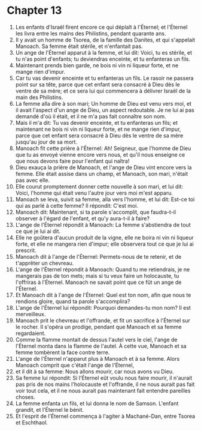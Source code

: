 # Chapter 13

1. Les enfants d'Israël firent encore ce qui déplaît à l'Éternel; et l'Éternel les livra entre les mains des Philistins, pendant quarante ans.
2. Il y avait un homme de Tsorea, de la famille des Danites, et qui s'appelait Manoach. Sa femme était stérile, et n'enfantait pas.
3. Un ange de l'Éternel apparut à la femme, et lui dit: Voici, tu es stérile, et tu n'as point d'enfants; tu deviendras enceinte, et tu enfanteras un fils.
4. Maintenant prends bien garde, ne bois ni vin ni liqueur forte, et ne mange rien d'impur.
5. Car tu vas devenir enceinte et tu enfanteras un fils. Le rasoir ne passera point sur sa tête, parce que cet enfant sera consacré à Dieu dès le ventre de sa mère; et ce sera lui qui commencera à délivrer Israël de la main des Philistins.
6. La femme alla dire à son mari; Un homme de Dieu est venu vers moi, et il avait l'aspect d'un ange de Dieu, un aspect redoutable. Je ne lui ai pas demandé d'où il était, et il ne m'a pas fait connaître son nom.
7. Mais il m'a dit: Tu vas devenir enceinte, et tu enfanteras un fils; et maintenant ne bois ni vin ni liqueur forte, et ne mange rien d'impur, parce que cet enfant sera consacré à Dieu dès le ventre de sa mère jusqu'au jour de sa mort.
8. Manoach fit cette prière à l'Éternel: Ah! Seigneur, que l'homme de Dieu que tu as envoyé vienne encore vers nous, et qu'il nous enseigne ce que nous devons faire pour l'enfant qui naîtra!
9. Dieu exauça la prière de Manoach, et l'ange de Dieu vint encore vers la femme. Elle était assise dans un champ, et Manoach, son mari, n'était pas avec elle.
10. Elle courut promptement donner cette nouvelle à son mari, et lui dit: Voici, l'homme qui était venu l'autre jour vers moi m'est apparu.
11. Manoach se leva, suivit sa femme, alla vers l'homme, et lui dit: Est-ce toi qui as parlé à cette femme? Il répondit: C'est moi.
12. Manoach dit: Maintenant, si ta parole s'accomplit, que faudra-t-il observer à l'égard de l'enfant, et qu'y aura-t-il à faire?
13. L'ange de l'Éternel répondit à Manoach: La femme s'abstiendra de tout ce que je lui ai dit.
14. Elle ne goûtera d'aucun produit de la vigne, elle ne boira ni vin ni liqueur forte, et elle ne mangera rien d'impur; elle observera tout ce que je lui ai prescrit.
15. Manoach dit à l'ange de l'Éternel: Permets-nous de te retenir, et de t'apprêter un chevreau.
16. L'ange de l'Éternel répondit à Manoach: Quand tu me retiendrais, je ne mangerais pas de ton mets; mais si tu veux faire un holocauste, tu l'offriras à l'Éternel. Manoach ne savait point que ce fût un ange de l'Éternel.
17. Et Manoach dit à l'ange de l'Éternel: Quel est ton nom, afin que nous te rendions gloire, quand ta parole s'accomplira?
18. L'ange de l'Éternel lui répondit: Pourquoi demandes-tu mon nom? Il est merveilleux.
19. Manoach prit le chevreau et l'offrande, et fit un sacrifice à l'Éternel sur le rocher. Il s'opéra un prodige, pendant que Manoach et sa femme regardaient.
20. Comme la flamme montait de dessus l'autel vers le ciel, l'ange de l'Éternel monta dans la flamme de l'autel. À cette vue, Manoach et sa femme tombèrent la face contre terre.
21. L'ange de l'Éternel n'apparut plus à Manoach et à sa femme. Alors Manoach comprit que c'était l'ange de l'Éternel,
22. et il dit à sa femme: Nous allons mourir, car nous avons vu Dieu.
23. Sa femme lui répondit: Si l'Éternel eût voulu nous faire mourir, il n'aurait pas pris de nos mains l'holocauste et l'offrande, il ne nous aurait pas fait voir tout cela, et il ne nous aurait pas maintenant fait entendre pareilles choses.
24. La femme enfanta un fils, et lui donna le nom de Samson. L'enfant grandit, et l'Éternel le bénit.
25. Et l'esprit de l'Éternel commença à l'agiter à Machané-Dan, entre Tsorea et Eschthaol.

